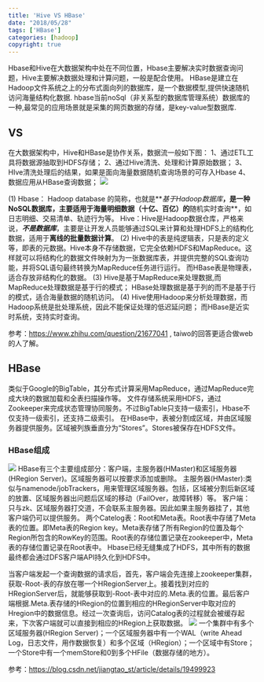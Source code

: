 ```yaml
---
title: 'Hive VS HBase'
date: "2018/05/28"
tags: ['HBase']
categories: [hadoop]
copyright: true
---
```

Hbase和Hive在大数据架构中处在不同位置，Hbase主要解决实时数据查询问题，Hive主要解决数据处理和计算问题，一般是配合使用。
HBase是建立在Hadoop文件系统之上的分布式面向列的数据库，是一个数据模型,提供快速随机访问海量结构化数据.
hbase当前noSql（非关系型的数据库管理系统）数据库的一种,最常见的应用场景就是采集的网页数据的存储，是key-value型数据库.

## VS
在大数据架构中，Hive和HBase是协作关系，数据流一般如下图：
1、通过ETL工具将数据源抽取到HDFS存储；
2、通过Hive清洗、处理和计算原始数据；
3、HIve清洗处理后的结果，如果是面向海量数据随机查询场景的可存入Hbase
4、数据应用从HBase查询数据；
![](1.jpg)

(1)
Hbase： Hadoop database 的简称，也就是**_基于Hadoop数据库_**，是一种NoSQL数据库，主要适用于海量明细数据（十亿、百亿）的**随机实时查询**，如日志明细、交易清单、轨迹行为等。
Hive：Hive是Hadoop数据仓库，严格来说，**_不是数据库_**，主要是让开发人员能够通过SQL来计算和处理HDFS上的结构化数据，适用于**离线的批量数据计算**。
(2)
Hive中的表是纯逻辑表，只是表的定义等，即表的元数据。Hive本身不存储数据，它完全依赖HDFS和MapReduce。这样就可以将结构化的数据文件映射为为一张数据库表，并提供完整的SQL查询功能，并将SQL语句最终转换为MapReduce任务进行运行。 
而HBase表是物理表，适合存放非结构化的数据。
(3)
Hive是基于MapReduce来处理数据,而MapReduce处理数据是基于行的模式；
HBase处理数据是基于列的而不是基于行的模式，适合海量数据的随机访问。
(4)
Hive使用Hadoop来分析处理数据，而Hadoop系统是批处理系统，因此不能保证处理的低迟延问题；
而HBase是近实时系统，支持实时查询。

参考：https://www.zhihu.com/question/21677041 , taiwo的回答更适合做web的人了解。

## HBase
类似于Google的BigTable，其分布式计算采用MapReduce，通过MapReduce完成大块的数据加载和全表扫描操作等。
文件存储系统采用HDFS，通过Zookeeper来完成状态管理协同服务。不过BigTable只支持一级索引，Hbase不仅支持一级索引，还支持二级索引。
在HBase中，表被分割成区域，并由区域服务器提供服务。区域被列族垂直分为“Stores”。Stores被保存在HDFS文件。
### HBase组成
![](2.jpg)
HBase有三个主要组成部分：客户端，主服务器(HMaster)和区域服务器(HRegion Server)。区域服务器可以按要求添加或删除。
主服务器(HMaster):类似与namenode/jobTrackers，用来管理区域服务器。包括，区域被分割后新区域的放置、区域服务器出问题后区域的移动（FailOver，故障转移）等。
客户端：只与zk、区域服务器打交道，不会联系主服务器。因此如果主服务器挂了，其他客户端仍可以提供服务。
两个Catelog表：Root和Meta表。Root表中存储了Meta表的位置。即Meta表的Region key。Meta表存储了所有Region的位置及每个Region所包含的RowKey的范围。Root表的存储位置记录在zookeeper中，Meta表的存储位置记录在Root表中。
Hbase已经无缝集成了HDFS，其中所有的数据最终都会通过DFS客户端API持久化到HDFS中。

当客户端发起一个查询数据的请求后，首先，客户端会先连接上zookeeper集群，获取-Root-表的存放在哪一个HRegionServer上。接着找到对应的HRegionServer后，就能够获取到-Root-表中对应的.Meta.表的位置。最后客户端根据.Meta.表存储的HRegion的位置到相应的HRegionServer中取对应的Hregion中的数据信息。经过一次查询后，访问Catalog表的过程就会被缓存起来，下次客户端就可以直接到相应的HRegion上获取数据。
![](3.jpg)
一个集群中有多个区域服务器(HRegion Server)；一个区域服务器中有一个WAL（write Ahead Log，日志文件，用作数据恢复）和多个区域（HRegion）；一个区域中有Store；一个Store中有一个memStore和0到多个HFile（数据存储的地方）。

参考：https://blog.csdn.net/jiangtao_st/article/details/19499923